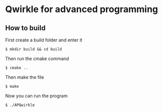 # Qwirkle for advanced programming

## How to build
First create a build folder and enter it

```
$ mkdir build && cd build
```

Then run the cmake command
```
$ cmake ..
```

Then make the file

```
$ make
```

Now you can run the program

```
$ ./APQwirkle
```